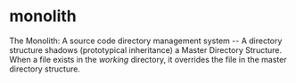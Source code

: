 # monolith
The Monolith: A source code directory management system --   A directory structure shadows (prototypical inheritance) a Master Directory Structure.   When a file exists in the _working_ directory, it overrides the file in the master directory structure.
